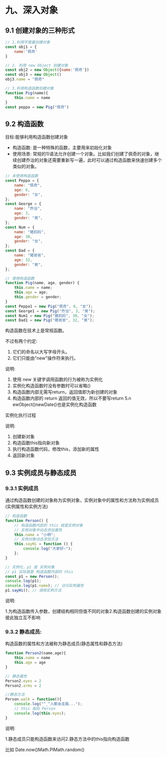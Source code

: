 # 九、深入对象

## 9.1 创建对象的三种形式

```js
// 1.利用字面量创建对象
const obj1 = {
    name:'佩奇'
}

// 2. 利用 new Object 创建对象
const obj2 = new Object({name:'佩奇'})
const obj3 = new Object()
obj3.name = "佩奇"

// 3.利用构造函数创建对象
function Pig(name){
    this.name = name
}
const peppa = new Pig("佩奇")
```


## 9.2 构造函数

目标:能够利用构造函数创建对象

- 构造函数: 是一种特殊的函数，主要用来初始化对象
- 使用场景: 常规的1)语法允许创建一个对象。比如我们创建了佩奇的对象，继续创建乔治的对象还需要重新写一遍，此时可以通过构造函数来快速创建多个类似的对象。

```js
// 未使用构造函数
const Peppa = {
    name: "佩奇",
    age: 6,
    gender: "女",
};
const George = {
    name: "乔治",
    age: 3,
    gender: "男",
};
const Num = {
    name: "猪妈妈",
    age: 30,
    gender: "女",
};
const Dad = {
    name: "猪爸爸",
    age: 32,
    gender: "男",
};

// 使用构造函数
function Pig(name, age, gender) {
    this.name = name;
    this.age = age;
    this.gender = gender;
}
const Peppa1 = new Pig("佩奇", 6, "女");
const George1 = new Pig("乔治", 3, "男");
const Num1 = new Pig("猪妈妈", 30, "女");
const Dad1 = new Pig("猪爸爸", 32, "男");
```

构造函数在技术上是常规函数。

不过有两个约定:

1. 它们的命名以大写字母开头。
2. 它们只能由"new"操作符来执行。


说明:
1. 使用 new 关键字调用函数的行为被称为实例化
2. 实例化构造函数时没有参数时可以省略()
3. 构造函数内部无需写return，返回值即为新创建的对象
4. 构造函数内部的 return 返回的值无效，所以不要写return
5.n ewObject()newDate()也是实例化构造函数

实例化执行过程

说明:
1. 创建新对象
2. 构造函数this指向新对象
3. 执行构造函数代码，修改this，添加新的属性
4. 返回新对象



## 9.3 实例成员与静态成员
### 9.3.1 实例成员

通过构造函数创建的对象称为实例对象，实例对象中的属性和方法称为实例成员(实例属性和实例方法)

```js
// 构造函数
function Person() {
    // 构造函数内部的 this 就是实例对象
    // 实例对象中动态添加属性
    this.name = "小明";
    // 实例对象动态添加方法
    this.sayHi = function () {
        console.log("大家好~");
    };
}

// 实例化，p1 是 实例对象
// p1 实际就是 构造函数内部的 this
const p1 = new Person();
console.log(p1);
console.log(p1.name); // 访问实例属性
p1.sayHi(); // 调用实例方法
```

说明:

1.为构造函数传入参数，创建结构相同但值不同的对象2.构造函数创建的实例对象彼此独立互不影响


### 9.3.2 静态成员:

构造函数的属性和方法被称为静态成员(静态属性和静态方法)

```js
function Person2(name,age){
    this.name = name
    this.age = age
}

// 静态属性
Person2.eyes = 2
Person2.arms = 2

//静态方法
Person.walk = function(){
    console.log("^_^人都会走路...");
    // this 指向 Person
    console.log(this.eyes);
}
```

说明:

1.静态成员只能构造函数来访问2.静态方法中的this指向构造函数

比如 Date.now()Math.PlMath.random()
